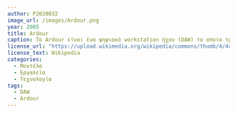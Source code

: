 ```yaml
---
author: P2020032
image_url: /images/Ardour.png
year: 2005
title: Ardour 
caption: Το Ardour είναι ένα ψηφιακό workstation ήχου (DAW) το οποίο τρέχει σε Linux, macOS, FreeBSD και Microsoft Windows. Σαν DAW χρησιμοποιείται για ηχογράφιση, παραγωγή και επεξεργασία ήχου και μπορεί να εφαρμοστεί στη δημιουργία τραγουδιών και ηχιτικών εφέ μέχρι και την εκπομπή ραδιοφωνικών προγραμμάτων και podcast. Γενικά προσομοιώνει εργαλεία και συσκευές που θα βρίσκονταν σε επαγγελματικό studio, όπως synthesizer, επιφάνεια ελέγχου μίξης και μετασχηματιστές και δίνει την δυνατότητα παραγωγής μουσικής και ήχου μέσα από προσωπικό υπολογιστή.
license_url: "https://upload.wikimedia.org/wikipedia/commons/thumb/4/4c/Ardour_6.7_Recorder_Editor_Mixer.png/1920px-Ardour_6.7_Recorder_Editor_Mixer.png"
license_text: Wikipedia
categories:
  - Μοντέλα
  - Εργαλεία
  - Τεχνολογία
tags: 
  - DAW
  - Ardour
---
```

